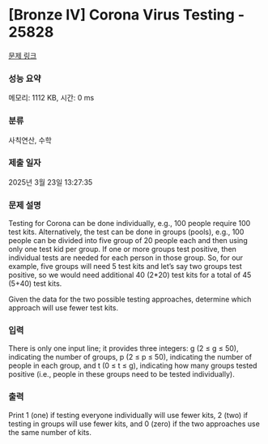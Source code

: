 # [Bronze IV] Corona Virus Testing - 25828 

[문제 링크](https://www.acmicpc.net/problem/25828) 

### 성능 요약

메모리: 1112 KB, 시간: 0 ms

### 분류

사칙연산, 수학

### 제출 일자

2025년 3월 23일 13:27:35

### 문제 설명

<p>Testing for Corona can be done individually, e.g., 100 people require 100 test kits. Alternatively, the test can be done in groups (pools), e.g., 100 people can be divided into five group of 20 people each and then using only one test kid per group. If one or more groups test positive, then individual tests are needed for each person in those group. So, for our example, five groups will need 5 test kits and let’s say two groups test positive, so we would need additional 40 (2*20) test kits for a total of 45 (5+40) test kits.</p>

<p>Given the data for the two possible testing approaches, determine which approach will use fewer test kits.</p>

### 입력 

 <p>There is only one input line; it provides three integers: g (2 ≤ g ≤ 50), indicating the number of groups, p (2 ≤ p ≤ 50), indicating the number of people in each group, and t (0 ≤ t ≤ g), indicating how many groups tested positive (i.e., people in these groups need to be tested individually).</p>

### 출력 

 <p>Print 1 (one) if testing everyone individually will use fewer kits, 2 (two) if testing in groups will use fewer kits, and 0 (zero) if the two approaches use the same number of kits.</p>

